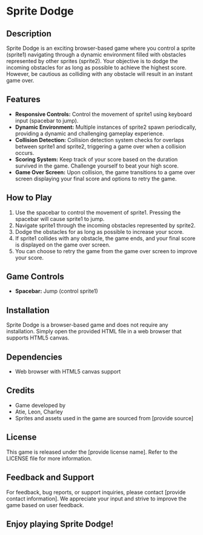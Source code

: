 # Sprite Dodge

## Description
Sprite Dodge is an exciting browser-based game where you control a sprite (sprite1) navigating through a dynamic environment filled with obstacles represented by other sprites (sprite2). Your objective is to dodge the incoming obstacles for as long as possible to achieve the highest score. However, be cautious as colliding with any obstacle will result in an instant game over.

## Features
- **Responsive Controls:** Control the movement of sprite1 using keyboard input (spacebar to jump).
- **Dynamic Environment:** Multiple instances of sprite2 spawn periodically, providing a dynamic and challenging gameplay experience.
- **Collision Detection:** Collision detection system checks for overlaps between sprite1 and sprite2, triggering a game over when a collision occurs.
- **Scoring System:** Keep track of your score based on the duration survived in the game. Challenge yourself to beat your high score.
- **Game Over Screen:** Upon collision, the game transitions to a game over screen displaying your final score and options to retry the game.

## How to Play
1. Use the spacebar to control the movement of sprite1. Pressing the spacebar will cause sprite1 to jump.
2. Navigate sprite1 through the incoming obstacles represented by sprite2.
3. Dodge the obstacles for as long as possible to increase your score.
4. If sprite1 collides with any obstacle, the game ends, and your final score is displayed on the game over screen.
5. You can choose to retry the game from the game over screen to improve your score.

## Game Controls
- **Spacebar:** Jump (control sprite1)

## Installation
Sprite Dodge is a browser-based game and does not require any installation. Simply open the provided HTML file in a web browser that supports HTML5 canvas.

## Dependencies
- Web browser with HTML5 canvas support

## Credits
- Game developed by
- Atie, Leon, Charley
- Sprites and assets used in the game are sourced from [provide source]

## License
This game is released under the [provide license name]. Refer to the LICENSE file for more information.

## Feedback and Support
For feedback, bug reports, or support inquiries, please contact [provide contact information]. We appreciate your input and strive to improve the game based on user feedback.

## Enjoy playing Sprite Dodge!

